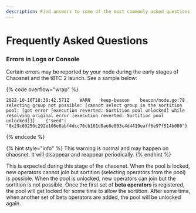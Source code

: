```yaml
---
description: Find answers to some of the most commonly asked questions here.
---
```


# Frequently Asked Questions

### Errors in Logs or Console

Certain errors may be reported by your node during the early stages of Chaosnet and the tBTC 2 launch. See a sample below:

{% code overflow="wrap" %}
```
2022-10-10T18:30:42.571Z    WARN    keep-beacon    beacon/node.go:78    selecting group not possible: [cannot select group in the sortition pool: [got error [execution reverted: Sortition pool unlocked] while resolving original error [execution reverted: Sortition pool unlocked]]]    {"seed": "0x29c60250c292e108e6abf4dcc76cb161d8ae8e803c4d4419eaff6e97f514b080"}
```
{% endcode %}

{% hint style="info" %}
This warning is normal and may happen on chaosnet. It will disappear and reappear periodically.
{% endhint %}

This is expected during this stage of the chaosnet. When the pool is locked, new operators cannot join but sortition (selecting operators from the pool) is possible. When the pool is unlocked, new operators can join but the sortition is not possible. Once the first set of **beta operators** is registered, the pool will get locked for some time to allow the sortition. After some time, when another set of beta operators are added, the pool will be unlocked again.&#x20;
